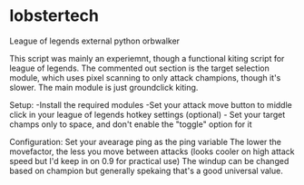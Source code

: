 # lobstertech
League of legends external python orbwalker 

This script was mainly an experiemnt, though a functional kiting script for league of legends.
The commented out section is the target selection module, which uses pixel scanning to only attack champions, though it's slower.
The main module is just groundclick kiting.

Setup:
-Install the required modules
-Set your attack move button to middle click in your league of legends hotkey settings
(optional) - Set your target champs only to space, and don't enable the "toggle" option for it

Configuration:
Set your avearage ping as the ping variable
The lower the movefactor, the less you move between attacks (looks cooler on high attack speed but I'd keep in on 0.9 for practical use)
The windup can be changed based on champion but generally spekaing that's a good universal value.
